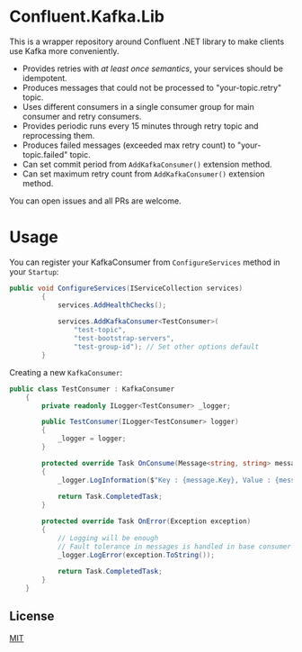 # Confluent.Kafka.Lib

This is a wrapper repository around Confluent .NET library to make clients use Kafka more conveniently.

* Provides retries with *at least once semantics*, your services should be idempotent.
* Produces messages that could not be processed to "your-topic.retry" topic.
* Uses different consumers in a single consumer group for main consumer and retry consumers.
* Provides periodic runs every 15 minutes through retry topic and reprocessing them.
* Produces failed messages (exceeded max retry count) to "your-topic.failed" topic.
* Can set commit period from `AddKafkaConsumer()` extension method.
* Can set maximum retry count from `AddKafkaConsumer()` extension method.

You can open issues and all PRs are welcome.

# Usage

You can register your KafkaConsumer from `ConfigureServices` method in your `Startup`:

``` cs
public void ConfigureServices(IServiceCollection services)
        {
            services.AddHealthChecks();
            
            services.AddKafkaConsumer<TestConsumer>(
                "test-topic",
                "test-bootstrap-servers",
                "test-group-id"); // Set other options default
        }
```

Creating a new `KafkaConsumer`:

``` cs
public class TestConsumer : KafkaConsumer
    {
        private readonly ILogger<TestConsumer> _logger;

        public TestConsumer(ILogger<TestConsumer> logger)
        {
            _logger = logger;
        }

        protected override Task OnConsume(Message<string, string> message)
        {
            _logger.LogInformation($"Key : {message.Key}, Value : {message.Value}");
            
            return Task.CompletedTask;
        }

        protected override Task OnError(Exception exception)
        {
            // Logging will be enough
            // Fault tolerance in messages is handled in base consumer
            _logger.LogError(exception.ToString()); 
            
            return Task.CompletedTask;
        }
    }
```

## License
[MIT](https://choosealicense.com/licenses/mit/)
